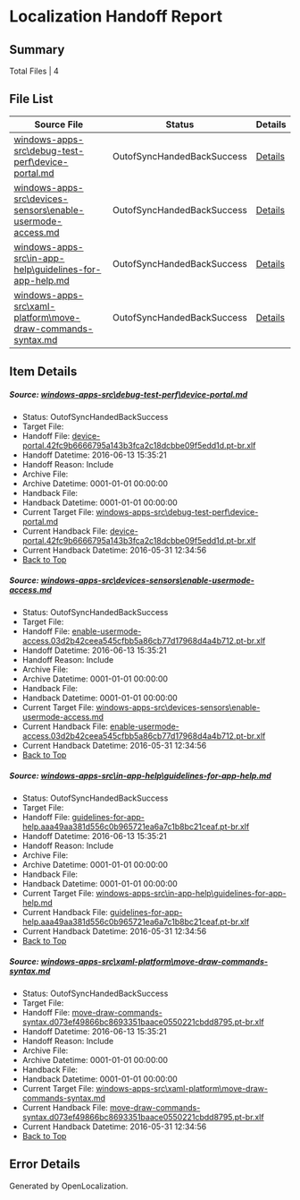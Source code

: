 # <a name='report-top'></a> Localization Handoff Report

## Summary
 Total Files | 4

## File List
 Source File | Status | Details 
 ----------- | ------ | ------- 
 [windows-apps-src\debug-test-perf\device-portal.md](https://github.com/Microsoft/windows-apps/blob/c6f00006e656970e4a5bb11e3368faa92cbb8eca/windows-apps-src/debug-test-perf/device-portal.md) | OutofSyncHandedBackSuccess | [Details](#fe4945bf3048a0c38e844a74fa6fc46706085d6d1917)
 [windows-apps-src\devices-sensors\enable-usermode-access.md](https://github.com/Microsoft/windows-apps/blob/f7d7dac79154b1a19eb646e7d29d70b2f6a15e35/windows-apps-src/devices-sensors/enable-usermode-access.md) | OutofSyncHandedBackSuccess | [Details](#eedabee593400ff0260b6d3468ac922285a034f82022)
 [windows-apps-src\in-app-help\guidelines-for-app-help.md](https://github.com/Microsoft/windows-apps/blob/0aa2db498ab7ec25839da259dd0026b0a7cd2b13/windows-apps-src/in-app-help/guidelines-for-app-help.md) | OutofSyncHandedBackSuccess | [Details](#f2522afa91abe26303a85cbfbabd5ec5b3dba59c2624)
 [windows-apps-src\xaml-platform\move-draw-commands-syntax.md](https://github.com/Microsoft/windows-apps/blob/e1399a25b0455c9a79dcb217c5df1a397420d1f3/windows-apps-src/xaml-platform/move-draw-commands-syntax.md) | OutofSyncHandedBackSuccess | [Details](#54c080183104335f4b3920cda8bc396a34298a693798)

## Item Details
##### <a name='fe4945bf3048a0c38e844a74fa6fc46706085d6d1917'></a> Source: [windows-apps-src\debug-test-perf\device-portal.md](https://github.com/Microsoft/windows-apps/blob/c6f00006e656970e4a5bb11e3368faa92cbb8eca/windows-apps-src/debug-test-perf/device-portal.md)
* Status: OutofSyncHandedBackSuccess
* Target File: 
* Handoff File: [device-portal.42fc9b6666795a143b3fca2c18dcbbe09f5edd1d.pt-br.xlf](https://github.com/Microsoft/WDG.handoff/blob/9e4abce03011bc4071e27886204df36ed0b46b1d/ol-handoff/Microsoft/windows-apps.pt-br/master/device-portal.42fc9b6666795a143b3fca2c18dcbbe09f5edd1d.pt-br.xlf)
* Handoff Datetime: 2016-06-13 15:35:21
* Handoff Reason: Include
* Archive File: 
* Archive Datetime: 0001-01-01 00:00:00
* Handback File: 
* Handback Datetime: 0001-01-01 00:00:00
* Current Target File: [windows-apps-src\debug-test-perf\device-portal.md](https://github.com/Microsoft/windows-apps.pt-br/blob/ada805836c3479ab8aa6b2f72b4db9010e208812/windows-apps-src/debug-test-perf/device-portal.md)
* Current Handback File: [device-portal.42fc9b6666795a143b3fca2c18dcbbe09f5edd1d.pt-br.xlf](https://github.com/Microsoft/WDG.handback/blob/54ba89e7241c18d09319524e8f814154f78b5af6/ol-handback/Microsoft/windows-apps.pt-br/master/device-portal.42fc9b6666795a143b3fca2c18dcbbe09f5edd1d.pt-br.xlf)
* Current Handback Datetime: 2016-05-31 12:34:56
* [Back to Top](#report-top)

##### <a name='eedabee593400ff0260b6d3468ac922285a034f82022'></a> Source: [windows-apps-src\devices-sensors\enable-usermode-access.md](https://github.com/Microsoft/windows-apps/blob/f7d7dac79154b1a19eb646e7d29d70b2f6a15e35/windows-apps-src/devices-sensors/enable-usermode-access.md)
* Status: OutofSyncHandedBackSuccess
* Target File: 
* Handoff File: [enable-usermode-access.03d2b42ceea545cfbb5a86cb77d17968d4a4b712.pt-br.xlf](https://github.com/Microsoft/WDG.handoff/blob/9e4abce03011bc4071e27886204df36ed0b46b1d/ol-handoff/Microsoft/windows-apps.pt-br/master/enable-usermode-access.03d2b42ceea545cfbb5a86cb77d17968d4a4b712.pt-br.xlf)
* Handoff Datetime: 2016-06-13 15:35:21
* Handoff Reason: Include
* Archive File: 
* Archive Datetime: 0001-01-01 00:00:00
* Handback File: 
* Handback Datetime: 0001-01-01 00:00:00
* Current Target File: [windows-apps-src\devices-sensors\enable-usermode-access.md](https://github.com/Microsoft/windows-apps.pt-br/blob/ada805836c3479ab8aa6b2f72b4db9010e208812/windows-apps-src/devices-sensors/enable-usermode-access.md)
* Current Handback File: [enable-usermode-access.03d2b42ceea545cfbb5a86cb77d17968d4a4b712.pt-br.xlf](https://github.com/Microsoft/WDG.handback/blob/54ba89e7241c18d09319524e8f814154f78b5af6/ol-handback/Microsoft/windows-apps.pt-br/master/enable-usermode-access.03d2b42ceea545cfbb5a86cb77d17968d4a4b712.pt-br.xlf)
* Current Handback Datetime: 2016-05-31 12:34:56
* [Back to Top](#report-top)

##### <a name='f2522afa91abe26303a85cbfbabd5ec5b3dba59c2624'></a> Source: [windows-apps-src\in-app-help\guidelines-for-app-help.md](https://github.com/Microsoft/windows-apps/blob/0aa2db498ab7ec25839da259dd0026b0a7cd2b13/windows-apps-src/in-app-help/guidelines-for-app-help.md)
* Status: OutofSyncHandedBackSuccess
* Target File: 
* Handoff File: [guidelines-for-app-help.aaa49aa381d556c0b965721ea6a7c1b8bc21ceaf.pt-br.xlf](https://github.com/Microsoft/WDG.handoff/blob/9e4abce03011bc4071e27886204df36ed0b46b1d/ol-handoff/Microsoft/windows-apps.pt-br/master/guidelines-for-app-help.aaa49aa381d556c0b965721ea6a7c1b8bc21ceaf.pt-br.xlf)
* Handoff Datetime: 2016-06-13 15:35:21
* Handoff Reason: Include
* Archive File: 
* Archive Datetime: 0001-01-01 00:00:00
* Handback File: 
* Handback Datetime: 0001-01-01 00:00:00
* Current Target File: [windows-apps-src\in-app-help\guidelines-for-app-help.md](https://github.com/Microsoft/windows-apps.pt-br/blob/ada805836c3479ab8aa6b2f72b4db9010e208812/windows-apps-src/in-app-help/guidelines-for-app-help.md)
* Current Handback File: [guidelines-for-app-help.aaa49aa381d556c0b965721ea6a7c1b8bc21ceaf.pt-br.xlf](https://github.com/Microsoft/WDG.handback/blob/54ba89e7241c18d09319524e8f814154f78b5af6/ol-handback/Microsoft/windows-apps.pt-br/master/guidelines-for-app-help.aaa49aa381d556c0b965721ea6a7c1b8bc21ceaf.pt-br.xlf)
* Current Handback Datetime: 2016-05-31 12:34:56
* [Back to Top](#report-top)

##### <a name='54c080183104335f4b3920cda8bc396a34298a693798'></a> Source: [windows-apps-src\xaml-platform\move-draw-commands-syntax.md](https://github.com/Microsoft/windows-apps/blob/e1399a25b0455c9a79dcb217c5df1a397420d1f3/windows-apps-src/xaml-platform/move-draw-commands-syntax.md)
* Status: OutofSyncHandedBackSuccess
* Target File: 
* Handoff File: [move-draw-commands-syntax.d073ef49866bc8693351baace0550221cbdd8795.pt-br.xlf](https://github.com/Microsoft/WDG.handoff/blob/9e4abce03011bc4071e27886204df36ed0b46b1d/ol-handoff/Microsoft/windows-apps.pt-br/master/move-draw-commands-syntax.d073ef49866bc8693351baace0550221cbdd8795.pt-br.xlf)
* Handoff Datetime: 2016-06-13 15:35:21
* Handoff Reason: Include
* Archive File: 
* Archive Datetime: 0001-01-01 00:00:00
* Handback File: 
* Handback Datetime: 0001-01-01 00:00:00
* Current Target File: [windows-apps-src\xaml-platform\move-draw-commands-syntax.md](https://github.com/Microsoft/windows-apps.pt-br/blob/ada805836c3479ab8aa6b2f72b4db9010e208812/windows-apps-src/xaml-platform/move-draw-commands-syntax.md)
* Current Handback File: [move-draw-commands-syntax.d073ef49866bc8693351baace0550221cbdd8795.pt-br.xlf](https://github.com/Microsoft/WDG.handback/blob/54ba89e7241c18d09319524e8f814154f78b5af6/ol-handback/Microsoft/windows-apps.pt-br/master/move-draw-commands-syntax.d073ef49866bc8693351baace0550221cbdd8795.pt-br.xlf)
* Current Handback Datetime: 2016-05-31 12:34:56
* [Back to Top](#report-top)


## Error Details

Generated by OpenLocalization.
